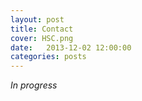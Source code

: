 ```yaml
---
layout: post
title: Contact
cover: HSC.png
date:   2013-12-02 12:00:00
categories: posts
---
```


*In progress*